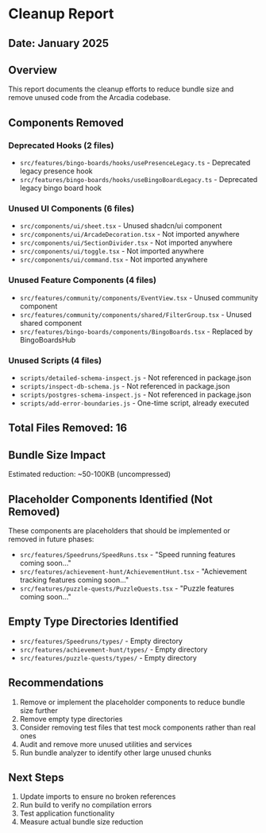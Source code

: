 # Cleanup Report

## Date: January 2025

## Overview

This report documents the cleanup efforts to reduce bundle size and remove unused code from the Arcadia codebase.

## Components Removed

### Deprecated Hooks (2 files)

- `src/features/bingo-boards/hooks/usePresenceLegacy.ts` - Deprecated legacy presence hook
- `src/features/bingo-boards/hooks/useBingoBoardLegacy.ts` - Deprecated legacy bingo board hook

### Unused UI Components (6 files)

- `src/components/ui/sheet.tsx` - Unused shadcn/ui component
- `src/components/ui/ArcadeDecoration.tsx` - Not imported anywhere
- `src/components/ui/SectionDivider.tsx` - Not imported anywhere
- `src/components/ui/toggle.tsx` - Not imported anywhere
- `src/components/ui/command.tsx` - Not imported anywhere

### Unused Feature Components (4 files)

- `src/features/community/components/EventView.tsx` - Unused community component
- `src/features/community/components/shared/FilterGroup.tsx` - Unused shared component
- `src/features/bingo-boards/components/BingoBoards.tsx` - Replaced by BingoBoardsHub

### Unused Scripts (4 files)

- `scripts/detailed-schema-inspect.js` - Not referenced in package.json
- `scripts/inspect-db-schema.js` - Not referenced in package.json
- `scripts/postgres-schema-inspect.js` - Not referenced in package.json
- `scripts/add-error-boundaries.js` - One-time script, already executed

## Total Files Removed: 16

## Bundle Size Impact

Estimated reduction: ~50-100KB (uncompressed)

## Placeholder Components Identified (Not Removed)

These components are placeholders that should be implemented or removed in future phases:

- `src/features/Speedruns/SpeedRuns.tsx` - "Speed running features coming soon..."
- `src/features/achievement-hunt/AchievementHunt.tsx` - "Achievement tracking features coming soon..."
- `src/features/puzzle-quests/PuzzleQuests.tsx` - "Puzzle features coming soon..."

## Empty Type Directories Identified

- `src/features/Speedruns/types/` - Empty directory
- `src/features/achievement-hunt/types/` - Empty directory
- `src/features/puzzle-quests/types/` - Empty directory

## Recommendations

1. Remove or implement the placeholder components to reduce bundle size further
2. Remove empty type directories
3. Consider removing test files that test mock components rather than real ones
4. Audit and remove more unused utilities and services
5. Run bundle analyzer to identify other large unused chunks

## Next Steps

1. Update imports to ensure no broken references
2. Run build to verify no compilation errors
3. Test application functionality
4. Measure actual bundle size reduction
